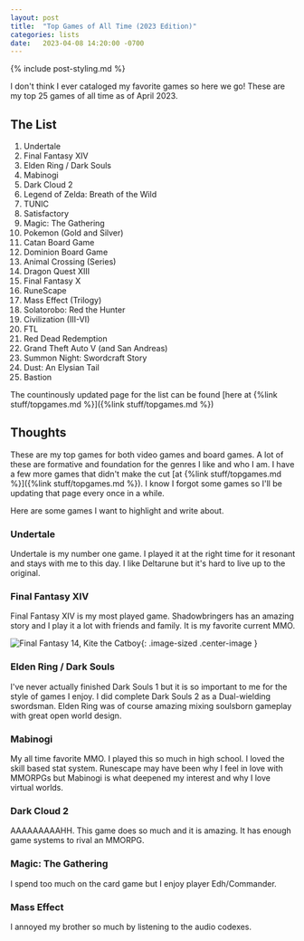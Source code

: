 ```yaml
---
layout: post
title:  "Top Games of All Time (2023 Edition)"
categories: lists
date:   2023-04-08 14:20:00 -0700
---
```

{% include post-styling.md %}

I don't think I ever cataloged my favorite games so here we go!
These are my top 25 games of all time as of April 2023.

<!--more-->

## The List


1. Undertale
1. Final Fantasy XIV
1. Elden Ring / Dark Souls
1. Mabinogi
1. Dark Cloud 2
1. Legend of Zelda: Breath of the Wild
1. TUNIC
1. Satisfactory
1. Magic: The Gathering
1. Pokemon (Gold and Silver)
1. Catan Board Game
1. Dominion Board Game
1. Animal Crossing (Series)
1. Dragon Quest XIII
1. Final Fantasy X
1. RuneScape
1. Mass Effect (Trilogy)
1. Solatorobo: Red the Hunter
1. Civilization (III-VI)
1. FTL
1. Red Dead Redemption
1. Grand Theft Auto V (and San Andreas)
1. Summon Night: Swordcraft Story
1. Dust: An Elysian Tail
1. Bastion

The countinously updated page for the list can be found [here at {%link stuff/topgames.md %}]({%link stuff/topgames.md %})

## Thoughts

These are my top games for both video games and board games. A lot of these are formative and foundation for the genres I like and who I am. 
I have a few more games that didn't make the cut [at {%link stuff/topgames.md %}]({%link stuff/topgames.md %}).
I know I forgot some games so I'll be updating that page every once in a while.

Here are some games I want to highlight and write about.

### Undertale 
Undertale is my number one game. I played it at the right time for it resonant and stays with me to this day. I like Deltarune but it's hard to live up to the original.

### Final Fantasy XIV
Final Fantasy XIV is my most played game. Shadowbringers has an amazing story and I play it a lot with friends and family. It is my favorite current MMO.

![Final Fantasy 14, Kite the Catboy](/assets/img/posts/top2020/ff14catboy.png){: .image-sized .center-image } 

### Elden Ring / Dark Souls

I've never actually finished Dark Souls 1 but it is so important to me for the style of games I enjoy. I did complete Dark Souls 2 as a Dual-wielding swordsman. Elden Ring was of course amazing mixing soulsborn gameplay with great open world design.

### Mabinogi

My all time favorite MMO. I played this so much in high school. I loved the skill based stat system. Runescape may have been why I feel in love with MMORPGs but Mabinogi is what deepened my interest and why I love virtual worlds.

### Dark Cloud 2

AAAAAAAAAHH. This game does so much and it is amazing. It has enough game systems to rival an MMORPG.

### Magic: The Gathering

I spend too much on the card game but I enjoy player Edh/Commander.

### Mass Effect

I annoyed my brother so much by listening to the audio codexes.


